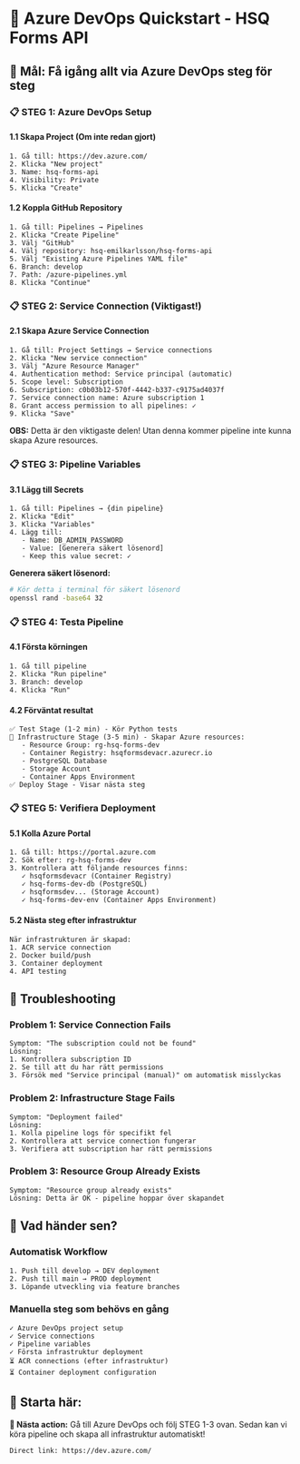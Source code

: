 # 🚀 Azure DevOps Quickstart - HSQ Forms API

## 🎯 Mål: Få igång allt via Azure DevOps steg för steg

### 📋 **STEG 1: Azure DevOps Setup**

#### 1.1 Skapa Project (Om inte redan gjort)
```
1. Gå till: https://dev.azure.com/
2. Klicka "New project"
3. Name: hsq-forms-api
4. Visibility: Private
5. Klicka "Create"
```

#### 1.2 Koppla GitHub Repository
```
1. Gå till: Pipelines → Pipelines
2. Klicka "Create Pipeline"
3. Välj "GitHub"
4. Välj repository: hsq-emilkarlsson/hsq-forms-api
5. Välj "Existing Azure Pipelines YAML file"
6. Branch: develop
7. Path: /azure-pipelines.yml
8. Klicka "Continue"
```

### 📋 **STEG 2: Service Connection (Viktigast!)**

#### 2.1 Skapa Azure Service Connection
```
1. Gå till: Project Settings → Service connections
2. Klicka "New service connection"
3. Välj "Azure Resource Manager"
4. Authentication method: Service principal (automatic)
5. Scope level: Subscription
6. Subscription: c0b03b12-570f-4442-b337-c9175ad4037f
7. Service connection name: Azure subscription 1
8. Grant access permission to all pipelines: ✓
9. Klicka "Save"
```

**OBS:** Detta är den viktigaste delen! Utan denna kommer pipeline inte kunna skapa Azure resources.

### 📋 **STEG 3: Pipeline Variables**

#### 3.1 Lägg till Secrets
```
1. Gå till: Pipelines → {din pipeline}
2. Klicka "Edit"
3. Klicka "Variables"
4. Lägg till:
   - Name: DB_ADMIN_PASSWORD
   - Value: [Generera säkert lösenord]
   - Keep this value secret: ✓
```

**Generera säkert lösenord:**
```bash
# Kör detta i terminal för säkert lösenord
openssl rand -base64 32
```

### 📋 **STEG 4: Testa Pipeline**

#### 4.1 Första körningen
```
1. Gå till pipeline
2. Klicka "Run pipeline"
3. Branch: develop
4. Klicka "Run"
```

#### 4.2 Förväntat resultat
```
✅ Test Stage (1-2 min) - Kör Python tests
🔄 Infrastructure Stage (3-5 min) - Skapar Azure resources:
   - Resource Group: rg-hsq-forms-dev
   - Container Registry: hsqformsdevacr.azurecr.io
   - PostgreSQL Database
   - Storage Account
   - Container Apps Environment
✅ Deploy Stage - Visar nästa steg
```

### 📋 **STEG 5: Verifiera Deployment**

#### 5.1 Kolla Azure Portal
```
1. Gå till: https://portal.azure.com
2. Sök efter: rg-hsq-forms-dev
3. Kontrollera att följande resources finns:
   ✓ hsqformsdevacr (Container Registry)
   ✓ hsq-forms-dev-db (PostgreSQL)
   ✓ hsqformsdev... (Storage Account)
   ✓ hsq-forms-dev-env (Container Apps Environment)
```

#### 5.2 Nästa steg efter infrastruktur
```
När infrastrukturen är skapad:
1. ACR service connection
2. Docker build/push
3. Container deployment
4. API testing
```

## 🔧 **Troubleshooting**

### Problem 1: Service Connection Fails
```
Symptom: "The subscription could not be found"
Lösning: 
1. Kontrollera subscription ID
2. Se till att du har rätt permissions
3. Försök med "Service principal (manual)" om automatisk misslyckas
```

### Problem 2: Infrastructure Stage Fails
```
Symptom: "Deployment failed"
Lösning:
1. Kolla pipeline logs för specifikt fel
2. Kontrollera att service connection fungerar
3. Verifiera att subscription har rätt permissions
```

### Problem 3: Resource Group Already Exists
```
Symptom: "Resource group already exists"
Lösning: Detta är OK - pipeline hoppar över skapandet
```

## 🎯 **Vad händer sen?**

### Automatisk Workflow
```
1. Push till develop → DEV deployment
2. Push till main → PROD deployment
3. Löpande utveckling via feature branches
```

### Manuella steg som behövs en gång
```
✓ Azure DevOps project setup
✓ Service connections
✓ Pipeline variables
✓ Första infrastruktur deployment
⏳ ACR connections (efter infrastruktur)
⏳ Container deployment configuration
```

## 🚀 **Starta här:**

**🎯 Nästa action:** Gå till Azure DevOps och följ STEG 1-3 ovan. Sedan kan vi köra pipeline och skapa all infrastruktur automatiskt!

```
Direct link: https://dev.azure.com/
```
